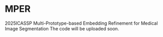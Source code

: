 # MPER
2025ICASSP Multi-Prototype-based Embedding Refinement for Medical Image Segmentation
The code will be uploaded soon.
